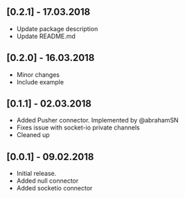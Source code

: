 ## [0.2.1] - 17.03.2018

* Update package description
* Update README.md

## [0.2.0] - 16.03.2018

* Minor changes
* Include example

## [0.1.1] - 02.03.2018

* Added Pusher connector. Implemented by @abrahamSN
* Fixes issue with socket-io private channels
* Cleaned up

## [0.0.1] - 09.02.2018

* Initial release.
* Added null connector
* Added socketio connector
